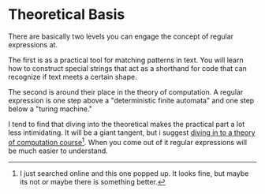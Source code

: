 # Theoretical Basis

There are basically two levels you can engage the concept of regular expressions
at.

The first is as a practical tool for matching patterns in text. You will learn
how to construct special strings that act as a shorthand for code that can
recognize if text meets a certain shape.

The second is around their place in the theory of computation. A regular expression
is one step above a "deterministic finite automata" and one step below a "turing machine."

I tend to find that diving into the theoretical makes the practical part a lot less intimidating.
It will be a giant tangent, but i suggest [diving in to a theory of computation course](https://www.youtube.com/watch?v=rJhfQp1jgGI&list=PLRgsEjJNLnh7yx0AAQMrdJssDySazeJzZ)[^random]. When you come out
of it regular expressions will be much easier to understand.

[^random]: I just searched online and this one popped up. It looks fine, but maybe its not or maybe there is something better.